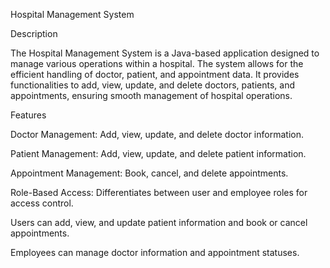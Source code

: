 Hospital Management System

Description

The Hospital Management System is a Java-based application designed to manage various operations within a hospital. The system allows for the efficient handling of doctor, patient, and appointment data. It provides functionalities to add, view, update, and delete doctors, patients, and appointments, ensuring smooth management of hospital operations.

Features

Doctor Management: Add, view, update, and delete doctor information.

Patient Management: Add, view, update, and delete patient information.

Appointment Management: Book, cancel, and delete appointments.

Role-Based Access: Differentiates between user and employee roles for access control.

Users can add, view, and update patient information and book or cancel appointments.

Employees can manage doctor information and appointment statuses.
